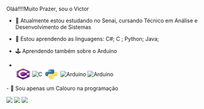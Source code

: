 Oláá!!!!Muito Prazer, sou o Victor

- 🥽 Atualmente estou estudando no Senai, cursando Técnico em
Análise e Desenvolvimento de Sistemas
- 🤔 Estou aprendendo as linguagens:
  C#;
  C ;
  Python;
  Java;
- 🕹 Aprendendo também sobre o Arduino
- <div style="display: inline_block"><br>
  
  <img align="center" alt="Csharp" height="30" width="40" src="https://raw.githubusercontent.com/devicons/devicon/master/icons/csharp/csharp-original.svg">
  <img align="center" alt="C" height="30" width="40" src="https://cdn.jsdelivr.net/gh/devicons/devicon/icons/c/c-original.svg" />
  <img align="center" alt="Python" height="30" width="40" src="https://raw.githubusercontent.com/devicons/devicon/master/icons/python/python-original.svg">
  <img img align="center" alt="Arduino" height="30" width="40" src="https://cdn.jsdelivr.net/gh/devicons/devicon/icons/arduino/arduino-original.svg" />
  <img img align="center" alt="Arduino" height="30" width="40" src="https://cdn.jsdelivr.net/gh/devicons/devicon/icons/java/java-original.svg" />
          
           
          
  
</div>
- 📘 Sou apenas um Calouro na programação




![](https://github-readme-stats.vercel.app/api?username=VictorHMSforne&theme=tokyonight&hide_border=false&include_all_commits=false&count_private=false)  ![](https://github-readme-stats.vercel.app/api/top-langs/?username=VictorHMSforne&theme=tokyonight&hide_border=false&include_all_commits=false&count_private=false&layout=compact)
![](https://github-profile-trophy.vercel.app/?username=VictorHMSforne&theme=discord&no-frame=false&no-bg=true&margin-w=4)










